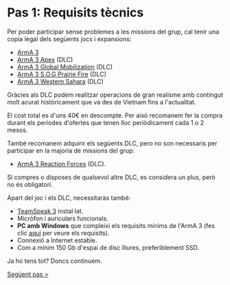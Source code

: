 # Pas 1: Requisits tècnics

Per poder participar sense problemes a les missions del grup, cal tenir una copia legal dels següents jocs i expansions:

* [ArmA 3](https://store.steampowered.com/app/107410/Arma_3/)
* [ArmA 3 Apex](https://store.steampowered.com/app/395180/Arma_3_Apex/) (DLC)
* [ArmA 3 Global Mobilization](https://store.steampowered.com/app/1042220/Arma_3_Creator_DLC_Global_Mobilization__Cold_War_Germany/) (DLC)
* [ArmA 3 S.O.G Prairie Fire](https://store.steampowered.com/app/1227700/Arma_3_Creator_DLC_SOG_Prairie_Fire/) (DLC)
* [ArmA 3 Western Sahara](https://store.steampowered.com/app/1681170/Arma_3_Creator_DLC_Western_Sahara/) (DLC)

Gràcies als DLC podem realitzar operacions de gran realisme amb contingut molt acurat històricament que va des de Vietnam fins a l'actualitat.

El cost total es d'uns 40€ en descompte. Per això recomanem fer la compra durant els periodes d'ofertes que tenen lloc periòdicament cada 1 o 2 mesos.

També recomanem adquirir els següents DLC, pero no son necessaris per participar en la majoria de missions del grup:

* [ArmA 3 Reaction Forces](https://store.steampowered.com/app/2647760/Arma_3_Creator_DLC_Reaction_Forces/) (DLC).

Si compres o disposes de qualsevol altre DLC, es considera un plus, però no és obligatori.

Apart del joc i els DLC, necessitaràs també:

* [TeamSpeak 3](https://files.teamspeak-services.com/releases/client/3.6.2/TeamSpeak3-Client-win64-3.6.2.exe) instal·lat.
* Micròfon i auriculars funcionals.
* **PC amb Windows** que compleixi els requisits mínims de l'ArmA 3 (fes clic [aqui](https://arma3.com/requirements) per veure els requisits).
* Connexió a Internet estable.
* Com a mínim 150 Gb d'espai de disc lliures, preferiblement SSD.

Ja ho tens tot? Doncs continuem.

[Següent pas >](http://arma.cavallersdelcel.cat/gn/pas2)
